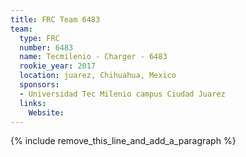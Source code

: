 ```yaml
---
title: FRC Team 6483
team:
  type: FRC
  number: 6483
  name: Tecmilenio - Charger - 6483
  rookie_year: 2017
  location: juarez, Chihuahua, Mexico
  sponsors:
  - Universidad Tec Milenio campus Ciudad Juarez
  links:
    Website:
---
```


{% include remove_this_line_and_add_a_paragraph %}